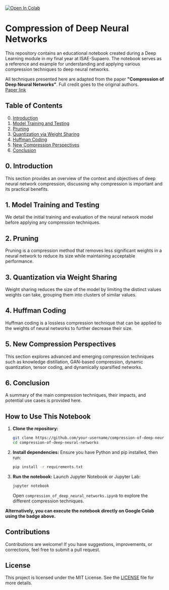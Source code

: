 <a target="_blank" href="https://colab.research.google.com/github/JulienDelavande/Compression_DNN/blob/main/Compression_de_r%C3%A9seaux_de_neurones_profonds.ipynb">
  <img src="https://colab.research.google.com/assets/colab-badge.svg" alt="Open In Colab"/>
</a>

# Compression of Deep Neural Networks

This repository contains an educational notebook created during a Deep Learning module in my final year at ISAE-Supaero. The notebook serves as a reference and example for understanding and applying various compression techniques to deep neural networks. 

All techniques presented here are adapted from the paper **"Compression of Deep Neural Networks"**. Full credit goes to the original authors.  
[Paper link](https://arxiv.org/abs/1510.00149)

## Table of Contents

0. [Introduction](#introduction)
1. [Model Training and Testing](#1-model-training-and-testing)
2. [Pruning](#2-pruning)
3. [Quantization via Weight Sharing](#3-quantization-via-weight-sharing)
4. [Huffman Coding](#4-huffman-coding)
5. [New Compression Perspectives](#5-new-compression-perspectives)
6. [Conclusion](#6-conclusion)

## 0. Introduction

This section provides an overview of the context and objectives of deep neural network compression, discussing why compression is important and its practical benefits.

## 1. Model Training and Testing

We detail the initial training and evaluation of the neural network model before applying any compression techniques.

## 2. Pruning

Pruning is a compression method that removes less significant weights in a neural network to reduce its size while maintaining acceptable performance.

## 3. Quantization via Weight Sharing

Weight sharing reduces the size of the model by limiting the distinct values weights can take, grouping them into clusters of similar values.

## 4. Huffman Coding

Huffman coding is a lossless compression technique that can be applied to the weights of neural networks to further decrease their size.

## 5. New Compression Perspectives

This section explores advanced and emerging compression techniques such as knowledge distillation, GAN-based compression, dynamic quantization, tensor coding, and dynamically sparsified networks.

## 6. Conclusion

A summary of the main compression techniques, their impacts, and potential use cases is provided here.

## How to Use This Notebook

1. **Clone the repository:**
   ```bash
   git clone https://github.com/your-username/compression-of-deep-neural-networks.git
   cd compression-of-deep-neural-networks
   ```

2. **Install dependencies:**
   Ensure you have Python and pip installed, then run:
   ```bash
   pip install -r requirements.txt
   ```

3. **Run the notebook:**
   Launch Jupyter Notebook or Jupyter Lab:
   ```bash
   jupyter notebook
   ```
   Open `compression_of_deep_neural_networks.ipynb` to explore the different compression techniques.

**Alternatively, you can execute the notebook directly on Google Colab using the badge above.**

## Contributions

Contributions are welcome! If you have suggestions, improvements, or corrections, feel free to submit a pull request.

## License

This project is licensed under the MIT License. See the [LICENSE](LICENSE) file for more details.
